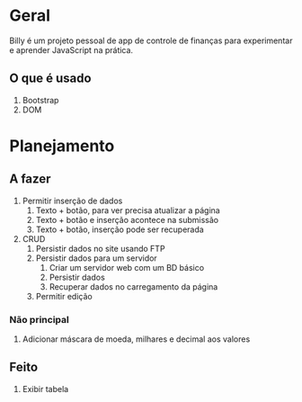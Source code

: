 # Geral

Billy é um projeto pessoal de app de controle de finanças para experimentar e aprender JavaScript na prática. 

## O que é usado 

1. Bootstrap 
2. DOM 

# Planejamento 

## A fazer

1. Permitir inserção de dados
   1. Texto + botão, para ver precisa atualizar a página
   2. Texto + botão e inserção acontece na submissão
   3. Texto + botão, inserção pode ser recuperada
1. CRUD 
   1. Persistir dados no site usando FTP
   2. Persistir dados para um servidor 
      1. Criar um servidor web com um BD básico 
      2. Persistir dados
      3. Recuperar dados no carregamento da página 
   3. Permitir edição

### Não principal

1. Adicionar máscara de moeda, milhares e decimal aos valores 

## Feito

1. Exibir tabela
